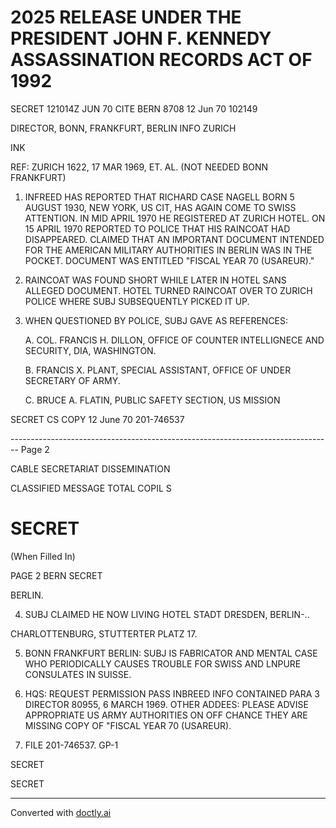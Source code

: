 # 2025 RELEASE UNDER THE PRESIDENT JOHN F. KENNEDY ASSASSINATION RECORDS ACT OF 1992

SECRET 121014Z JUN 70 CITE BERN 8708 12 Jun 70 102149

DIRECTOR, BONN, FRANKFURT, BERLIN INFO ZURICH

INK

REF: ZURICH 1622, 17 MAR 1969, ET. AL. (NOT NEEDED BONN FRANKFURT)

1. INFREED HAS REPORTED THAT RICHARD CASE NAGELL BORN 5 AUGUST 1930, NEW YORK, US CIT, HAS AGAIN COME TO SWISS ATTENTION. IN MID APRIL 1970 HE REGISTERED AT ZURICH HOTEL. ON 15 APRIL 1970 REPORTED TO POLICE THAT HIS RAINCOAT HAD DISAPPEARED. CLAIMED THAT AN IMPORTANT DOCUMENT INTENDED FOR THE AMERICAN MILITARY AUTHORITIES IN BERLIN WAS IN THE POCKET. DOCUMENT WAS ENTITLED "FISCAL YEAR 70 (USAREUR)."

2. RAINCOAT WAS FOUND SHORT WHILE LATER IN HOTEL SANS ALLEGED DOCUMENT. HOTEL TURNED RAINCOAT OVER TO ZURICH POLICE WHERE SUBJ SUBSEQUENTLY PICKED IT UP.

3. WHEN QUESTIONED BY POLICE, SUBJ GAVE AS REFERENCES:

   A. COL. FRANCIS H. DILLON, OFFICE OF COUNTER INTELLIGNECE AND SECURITY, DIA, WASHINGTON.

   B. FRANCIS X. PLANT, SPECIAL ASSISTANT, OFFICE OF UNDER SECRETARY OF ARMY.

   C. BRUCE A. FLATIN, PUBLIC SAFETY SECTION, US MISSION

SECRET CS COPY 12 June 70 201-746537


-------------------------------------------------------------------------------- Page 2

CABLE SECRETARIAT DISSEMINATION

CLASSIFIED MESSAGE TOTAL COPIL S

# SECRET

(When Filled In)

PAGE 2 BERN SECRET

BERLIN.

4. SUBJ CLAIMED HE NOW LIVING HOTEL STADT DRESDEN, BERLIN-..

CHARLOTTENBURG, STUTTERTER PLATZ 17.

5. BONN FRANKFURT BERLIN: SUBJ IS FABRICATOR AND MENTAL
   CASE WHO PERIODICALLY CAUSES TROUBLE FOR SWISS AND LNPURE
   CONSULATES IN SUISSE.

6. HQS: REQUEST PERMISSION PASS INBREED INFO CONTAINED PARA 3
   DIRECTOR 80955, 6 MARCH 1969. OTHER ADDEES: PLEASE ADVISE APPROPRIATE
   US ARMY AUTHORITIES ON OFF CHANCE THEY ARE MISSING COPY OF "FISCAL
   YEAR 70 (USAREUR).

7. FILE 201-746537. GP-1

SECRET

SECRET


---
Converted with [doctly.ai](https://doctly.ai)